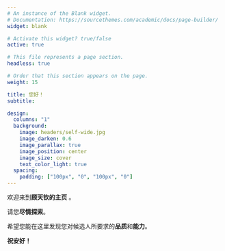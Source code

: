 ```yaml
---
# An instance of the Blank widget.
# Documentation: https://sourcethemes.com/academic/docs/page-builder/
widget: blank

# Activate this widget? true/false
active: true

# This file represents a page section.
headless: true

# Order that this section appears on the page.
weight: 15

title: 您好！
subtitle:

design:
  columns: "1"
  background:
    image: headers/self-wide.jpg
    image_darken: 0.6
    image_parallax: true
    image_position: center
    image_size: cover
    text_color_light: true
  spacing:
    padding: ["100px", "0", "100px", "0"]
---
```


欢迎来到**顾天钦的主页** 。

请您**尽情探索**。

希望您能在这里发现您对候选人所要求的**品质**和**能力**。

**祝安好！**
